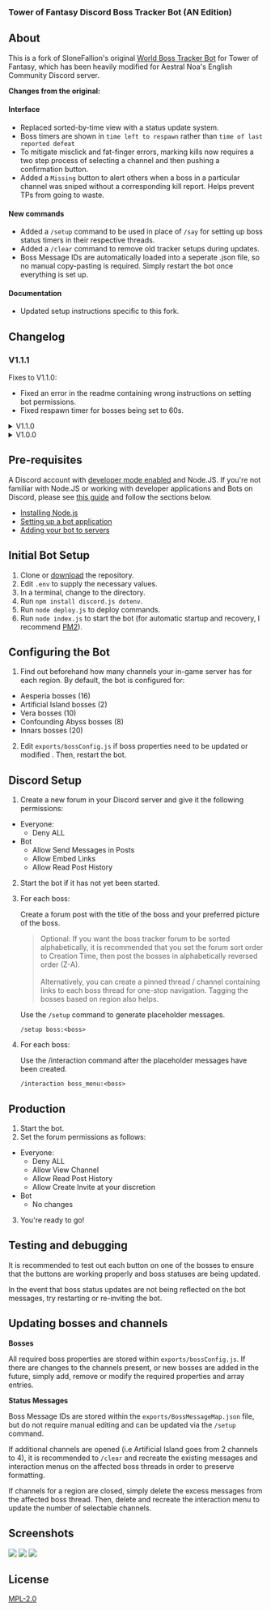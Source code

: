 ### Tower of Fantasy Discord Boss Tracker Bot (AN Edition)
## About

This is a fork of SloneFallion's original [World Boss Tracker Bot](https://github.com/SloneFallion/tof-boss-tracker) for Tower of Fantasy, which has been heavily modified for Aestral Noa's English Community Discord server.

**Changes from the original:**

#### Interface
* Replaced sorted-by-time view with a status update system.
* Boss timers are shown in `time left to respawn` rather than `time of last reported defeat`
* To mitigate misclick and fat-finger errors, marking kills now requires a two step process of selecting a channel and then pushing a confirmation button.
* Added a `Missing` button to alert others when a boss in a particular channel was sniped without a corresponding kill report. Helps prevent TPs from going to waste.
#### New commands
* Added a `/setup` command to be used in place of `/say` for setting up boss status timers in their respective threads.
* Added a `/clear` command to remove old tracker setups during updates.
* Boss Message IDs are automatically loaded into a seperate .json file, so no manual copy-pasting is required. Simply restart the bot once everything is set up.
#### Documentation
* Updated setup instructions specific to this fork.

## Changelog
### V1.1.1
 Fixes to V1.1.0:
* Fixed an error in the readme containing wrong instructions on setting bot permissions.
* Fixed respawn timer for bosses being set to 60s.

<details>
  <summary> 
  V1.1.0 
  </summary>

  * Further modified the method of obtaining and updating boss info and message IDs. 

  * Now, future updates and modifications such as channel changes and addition of new bosses can be done from a single file bossConfig.js, which will be loaded dynamically upon command execution.

  * Readme was updated to reflect the changes.
</details>

<details>
  <summary> 
  V1.0.0 
  </summary>

  * Initial release

</details>

## Pre-requisites
A Discord account with [developer mode enabled](https://support.discord.com/hc/en-us/articles/206346498-Where-can-I-find-my-User-Server-Message-ID-) and Node.JS.
If you're not familiar with Node.JS or working with developer applications and Bots on Discord, please see [this guide](https://discordjs.guide/preparations) and follow the sections below.  
* [Installing Node.js](https://discordjs.guide/preparations/#installing-node-js)  
* [Setting up a bot application](https://discordjs.guide/preparations/setting-up-a-bot-application.html)  
* [Adding your bot to servers](https://discordjs.guide/preparations/adding-your-bot-to-servers.html)

## Initial Bot Setup
1. Clone or [download](https://github.com/Jokoril/tof-boss-tracker-AN/archive/refs/heads/main.zip) the repository.
2. Edit `.env` to supply the necessary values.
3. In a terminal, change to the directory.
4. Run `npm install discord.js dotenv`.
5. Run `node deploy.js` to deploy commands.
6. Run `node index.js` to start the bot (for automatic startup and recovery, I recommend [PM2](https://pm2.keymetrics.io)).

## Configuring the Bot
1. Find out beforehand how many channels your in-game server has for each region. By default, the bot is configured for:
  * Aesperia bosses (16)
  * Artificial Island bosses (2)
  * Vera bosses (10)
  * Confounding Abyss bosses (8)
  * Innars bosses (20)
  
2. Edit `exports/bossConfig.js` if boss properties need to be updated or modified . Then, restart the bot.

## Discord Setup
1. Create a new forum in your Discord server and give it the following permissions:  
* Everyone:
  * Deny ALL
* Bot
  * Allow Send Messages in Posts
  * Allow Embed Links
  * Allow Read Post History

2. Start the bot if it has not yet been started.

3. For each boss:

   Create a forum post with the title of the boss and your preferred picture of the boss.  
  
    >Optional: If you want the boss tracker forum to be sorted alphabetically, it is recommended that you set the forum sort order to Creation Time, then post the bosses  in alphabetically reversed order (Z-A). <br /> <br />
    Alternatively, you can create a pinned thread / channel containing links to each boss thread for one-stop navigation. Tagging the bosses based on region also helps.

   Use the `/setup` command to generate placeholder messages.
   
   `/setup boss:<boss>`

4. For each boss:

    Use the /interaction command after the placeholder messages have been created.

    `/interaction boss_menu:<boss>`


## Production
1. Start the bot.
2. Set the forum permissions as follows:
* Everyone:
  * Deny ALL
  * Allow View Channel
  * Allow Read Post History
  * Allow Create Invite at your discretion
* Bot
  * No changes

3. You're ready to go!

## Testing and debugging
It is recommended to test out each button on one of the bosses to ensure that the buttons are working properly and boss statuses are being updated. 

In the event that boss status updates are not being reflected on the bot messages, try restarting or re-inviting the bot.

## Updating bosses and channels
**Bosses**

All required boss properties are stored within `exports/bossConfig.js`. If there are changes to the channels present, or new bosses are added in the future, simply add, remove or modify the required properties and array entries.

**Status Messages**

Boss Message IDs are stored within the `exports/BossMessageMap.json` file, but do not require manual editing and can be updated via the `/setup` command.

If additional channels are opened (i.e Artificial Island goes from 2 channels to 4), it is recommended to `/clear` and recreate the existing messages and interaction menus on the affected boss threads in order to preserve formatting.

If channels for a region are closed, simply delete the excess messages from the affected boss thread. Then, delete and recreate the interaction menu to update the number of selectable channels.

## Screenshots
[![](https://i.imgur.com/kirOWGB.png)](https://i.imgur.com/kirOWGB.png)
[![](https://i.imgur.com/8EQi9Lz.png)](https://i.imgur.com/8EQi9Lz.png)
[![](https://i.imgur.com/SIt1skc.png)](https://i.imgur.com/SIt1skc.png)

## License
[MPL-2.0](https://choosealicense.com/licenses/mpl-2.0/)
